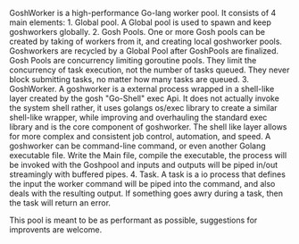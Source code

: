 GoshWorker is a high-performance Go-lang worker pool. It consists of 4 main elements: 1. Global pool. A Global pool is used to spawn and keep goshworkers globally. 
2. Gosh Pools. One or more Gosh pools can be created by taking of workers from it, and creating local goshworker pools. Goshworkers are recycled by a Global Pool after 
GoshPools are finalized. Gosh Pools are concurrency limiting goroutine pools. They limit the concurrency of task execution, not the number of tasks queued. 
They never block submitting tasks, no matter how many tasks are queued.
3. GoshWorker. A goshworker is a external process wrapped in a shell-like layer created by the gosh "Go-Shell" exec Api.
It does not actually invoke the system shell rather, it uses golangs os/exec library to create a similar shell-like wrapper,
while improving and overhauling the standard exec library and is the core component of goshworker. The shell like layer allows for more 
complex and consistent job control, automation, and speed. A goshworker can be command-line command, or even another Golang executable file.
Write the Main file, compile the executable, the process will be invoked with the Goshpool and inputs and outputs will be piped in/out streamingly with buffered pipes.
4. Task. A task is a io process that defines the input the worker command will be piped into the command, and also deals with the resulting output. 
If something goes awry during a task, then the task will return an error. 

This pool is meant to be as performant as possible, suggestions for improvents are welcome.

